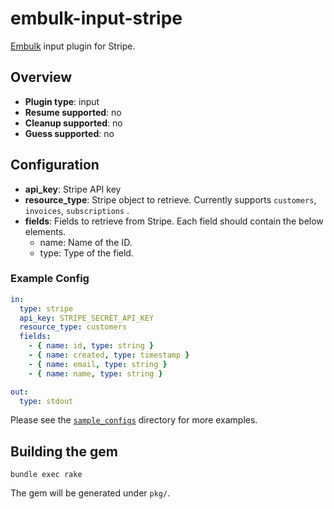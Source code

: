 # embulk-input-stripe

[Embulk](https://www.embulk.org/) input plugin for Stripe.

## Overview

- **Plugin type**: input
- **Resume supported**: no
- **Cleanup supported**: no
- **Guess supported**: no

## Configuration

- **api_key**: Stripe API key
- **resource_type**: Stripe object to retrieve. Currently supports `customers`, `invoices`, `subscriptions` .
- **fields**: Fields to retrieve from Stripe. Each field should contain the below elements.
    - name: Name of the ID.
    - type: Type of the field.

### Example Config

```yaml
in:
  type: stripe
  api_key: STRIPE_SECRET_API_KEY
  resource_type: customers
  fields:
    - { name: id, type: string }
    - { name: created, type: timestamp }
    - { name: email, type: string }
    - { name: name, type: string }

out:
  type: stdout
```

Please see the [`sample_configs`](./sample_configs) directory for more examples.


## Building the gem

```
bundle exec rake
```

The gem will be generated under `pkg/`.

